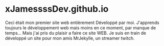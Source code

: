 # xJamessssDev.github.io
Ceci était mon premier site web entièrement Développé par moi.
J'apprends toujours le développement web mais moins en ce moment, par manque de temps...
Mais j'ai pris du plaisir a faire ce site WEB. 
Je suis en train de développé un site pour mon amis MrJekylle, un streamer twitch.
